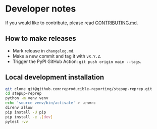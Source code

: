 # Developer notes

If you would like to contribute, please read [CONTRIBUTING.md](https://github.com/reproducible-reporting/.github/blob/main/CONTRIBUTING.md).

## How to make releases

- Mark release in `changelog.md`.
- Make a new commit and tag it with `vX.Y.Z`.
- Trigger the PyPI GitHub Action: `git push origin main --tags`.


## Local development installation

```bash
git clone git@github.com:reproducible-reporting/stepup-reprep.git
cd stepup-reprep
python -m venv venv
echo 'source venv/bin/activate' > .envrc
direnv allow
pip install -U pip
pip install -e .[dev]
pytest -vv
```
